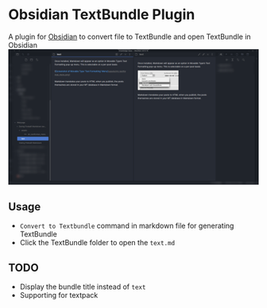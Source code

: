 # Obsidian TextBundle Plugin
A plugin for [Obsidian](https://obsidian.md) to convert file to TextBundle and open TextBundle in Obsidian
![Example](images/example.png)
## Usage
- `Convert to Textbundle` command in markdown file for generating TextBundle
- Click the TextBundle folder to open the `text.md`

## TODO
- Display the bundle title instead of `text`
- Supporting for textpack
